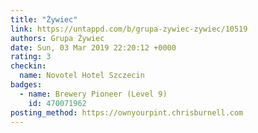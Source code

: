 ```yaml
---
title: "Żywiec"
link: https://untappd.com/b/grupa-zywiec-zywiec/10519
authors: Grupa Żywiec
date: Sun, 03 Mar 2019 22:20:12 +0000
rating: 3
checkin:
  name: Novotel Hotel Szczecin
badges:
  - name: Brewery Pioneer (Level 9)
    id: 470071962
posting_method: https://ownyourpint.chrisburnell.com
---
```

